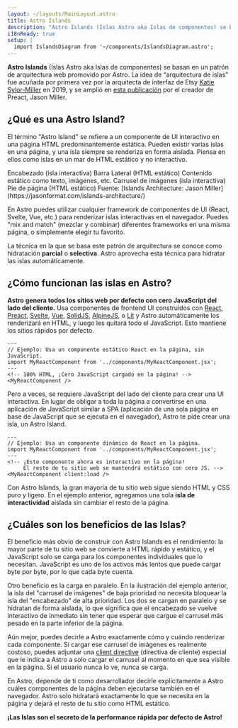 ```yaml
---
layout: ~/layouts/MainLayout.astro
title: Astro Islands 
description: "Astro Islands (Islas Astro aka Islas de componentes) se basan en un patrón de arquitectura web promovido por Astro. La idea de “arquitectura de islas” fue acuñada por primera vez por la arquitecta de interfaz de Etsy, Katie Sylor-Miller, en 2019 y fue ampliada por el creador de Preact, Jason Miller."
i18nReady: true
setup: |
  import IslandsDiagram from '~/components/IslandsDiagram.astro';
---
```


**Astro Islands** (Islas Astro aka Islas de componentes) se basan en un patrón de arquitectura web promovido por Astro. La idea de “arquitectura de islas” fue acuñada por primera vez por la arquitecta de interfaz de Etsy [Katie Sylor-Miller](https://twitter.com/ksylor) en 2019, y se amplió en [esta publicación](https://jasonformat.com/islands-architecture/) por el creador de Preact, Jason Miller.

## ¿Qué es una Astro Island?

El término "Astro Island" se refiere a un componente de UI interactivo en una página HTML predominantemente estática. Pueden existir varias islas en una página, y una isla siempre se renderiza en forma aislada. Piensa en ellos como islas en un mar de HTML estático y no interactivo.

<IslandsDiagram>
  <Fragment slot="headerApp">Encabezado (isla interactiva)</Fragment>
  <Fragment slot="sidebarApp">Barra Lateral (HTML estático)</Fragment>
  <Fragment slot="main">
    Contenido estático como texto, imágenes, etc.
  </Fragment>
  <Fragment slot="carouselApp">Carrusel de imágenes (isla interactiva)</Fragment>
  <Fragment slot="footer"> Pie de página (HTML estático)</Fragment>
  <Fragment slot="source">Fuente: [Islands Architecture: Jason Miller](https://jasonformat.com/islands-architecture/)</Fragment>
</IslandsDiagram>

En Astro puedes utilizar cualquier framework de componentes de UI (React, Svelte, Vue, etc.) para renderizar islas interactivas en el navegador. Puedes "mix and match" (mezclar y combinar) diferentes frameworks en una misma página, o simplemente elegir tu favorito.

La técnica en la que se basa este patrón de arquitectura se conoce como hidratación **parcial** o **selectiva**. Astro aprovecha esta técnica para hidratar las islas automáticamente.

## ¿Cómo funcionan las islas en Astro?

**Astro genera todos los sitios web por defecto con cero JavaScript del lado del cliente.** Usa componentes de frontend UI construidos con [React](https://reactjs.org/), [Preact](https://preactjs.com/), [Svelte](https://svelte.dev/), [Vue](https://vuejs.org/), [SolidJS](https://www.solidjs.com/), [AlpineJS](https://alpinejs.dev/), o [Lit](https://lit.dev/) y Astro automáticamente los renderizará en HTML, y luego les quitará todo el JavaScript. Esto mantiene los sitios rápidos por defecto.

```astro title="src/pages/index.astro"
---
// Ejemplo: Usa un componente estático React en la página, sin JavaScript.
import MyReactComponent from '../components/MyReactComponent.jsx';
---
<!-- 100% HTML, ¡Cero JavaScript cargado en la página! -->
<MyReactComponent />
```

Pero a veces, se requiere JavaScript del lado del cliente para crear una UI interactiva. En lugar de obligar a toda la página a convertirse en una aplicación de JavaScript similar a SPA (aplicación de una sola página en base de JavaScript que se ejecuta en el navegador), Astro te pide crear una isla, un Astro Island.

```astro title="src/pages/index.astro" ins="client:load"
---
// Ejemplo: Usa un componente dinámico de React en la página.
import MyReactComponent from '../components/MyReactComponent.jsx';
---
<!-- ¡Este componente ahora es interactivo en la página! 
     El resto de tu sitio web se mantendrá estático con cero JS. -->
<MyReactComponent client:load />
```

Con Astro Islands, la gran mayoría de tu sitio web sigue siendo HTML y CSS puro y ligero. En el ejemplo anterior, agregamos una sola **isla de interactividad** aislada sin cambiar el resto de la página.

## ¿Cuáles son los beneficios de las Islas?

El beneficio más obvio de construir con Astro Islands es el rendimiento: la mayor parte de tu sitio web se convierte a HTML rápido y estático, y el JavaScript solo se carga para los componentes individuales que lo necesitan. JavaScript es uno de los activos más lentos que puede cargar byte por byte, por lo que cada byte cuenta.

Otro beneficio es la carga en paralelo. En la ilustración del ejemplo anterior, la isla del "carrusel de imágenes" de baja prioridad no necesita bloquear la isla del "encabezado" de alta prioridad. Los dos se cargan en paralelo y se hidratan de forma aislada, lo que significa que el encabezado se vuelve interactivo de inmediato sin tener que esperar que cargue el carrusel más pesado en la parte inferior de la página.

Aún mejor, puedes decirle a Astro exactamente cómo y cuándo renderizar cada componente. Si cargar ese carrusel de imágenes es realmente costoso, puedes adjuntar una [client directive](/es/reference/directives-reference/#directivas-del-cliente) (directiva de cliente) especial que le indica a Astro a solo cargar el carrusel al momento en que sea visible en la página. Si el usuario nunca lo ve, nunca se carga.

En Astro, depende de ti como desarrollador decirle explícitamente a Astro cuáles componentes de la página deben ejecutarse también en el navegador. Astro solo hidratará exactamente lo que se necesita en la página y dejará el resto de tu sitio como HTML estático.

**¡Las Islas son el secreto de la performance rápida por defecto de Astro!**
